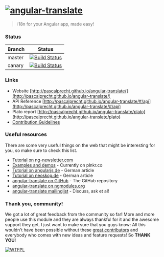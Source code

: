 # [![angular-translate](https://raw.github.com/PascalPrecht/angular-translate/canary/identity/logo/angular-translate-alternative/angular-translate_alternative_medium2.png)](http://pascalprecht.github.io/angular-translate)

> i18n for your Angular app, made easy!

### Status
| Branch        | Status         |
| ------------- |:-------------:|
| master        | [![Build Status](https://travis-ci.org/PascalPrecht/angular-translate.png?branch=master)](https://travis-ci.org/PascalPrecht/angular-translate) |
| canary        |[![Build Status](https://travis-ci.org/PascalPrecht/angular-translate.png?branch=canary)](https://travis-ci.org/PascalPrecht/angular-translate)     |

### Links
* Website [http://pascalprecht.github.io/angular-translate/](http://pascalprecht.github.io/angular-translate/)
* API Reference [http://pascalprecht.github.io/angular-translate/#/api](http://pascalprecht.github.io/angular-translate/#/api)
* Plato report [http://pascalprecht.github.io/angular-translate/plato](http://pascalprecht.github.io/angular-translate/plato)
* [Contribution Guidelines](https://github.com/PascalPrecht/angular-translate/blob/master/CONTRIBUTING.md)

### Useful resources
There are some very useful things on the web that might be interesting for you,
so make sure to check this list.

- [Tutorial on ng-newsletter.com](http://ng-newsletter.com/posts/angular-translate.html)
- [Examples and demos](https://github.com/PascalPrecht/angular-translate/wiki/Demos) - Currently on plnkr.co
- [Tutorial on angularjs.de](http://angularjs.de/artikel/angularjs-i18n-ng-translate) - German article
- [Tutorial on neoskop.de](http://www.neoskop.de/blog/angular-translate) - German article
- [angular-translate on GitHub](http://github.com/PascalPrecht/angular-translate) - The GitHub repository
- [angular-translate on ngmodules.org](http://ngmodules.org/modules/angular-translate)
- [angular-translate mailinglist](https://groups.google.com/forum/#!forum/angular-translate) - Discuss, ask et al!

### Thank you, community!
We got a lot of great feedback from the community so far! More and more people
use this module and they are always thankful for it and the awesome support they
get. I just want to make sure that you guys know: All this wouldn't have been
possible without these [great contributors](http://github.com/PascalPrecht/angular-translate/contributors)
and everybody who comes with new ideas and feature requests! So **THANK YOU**!

[![WTFPL](http://www.wtfpl.net/wp-content/uploads/2012/12/wtfpl-badge-4.png)](http://wtfpl.net)
